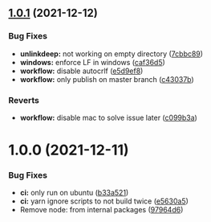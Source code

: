 ## [1.0.1](https://github.com/kuhl-krupp/fsPromises-toolbox/compare/v1.0.0...v1.0.1) (2021-12-12)


### Bug Fixes

* **unlinkdeep:** not working on empty directory ([7cbbc89](https://github.com/kuhl-krupp/fsPromises-toolbox/commit/7cbbc89d289835214cdbb57e8461afcd2e18644f))
* **windows:** enforce LF in windows ([caf36d5](https://github.com/kuhl-krupp/fsPromises-toolbox/commit/caf36d5a4dea6112726cb4a8e1116f1c2903b7e6))
* **workflow:** disable autocrlf ([e5d9ef8](https://github.com/kuhl-krupp/fsPromises-toolbox/commit/e5d9ef84a256987231f06b6f76427922befaf988))
* **workflow:** only publish on master branch ([c43037b](https://github.com/kuhl-krupp/fsPromises-toolbox/commit/c43037bf70e22a033af403902039ee31c9856b33))


### Reverts

* **workflow:** disable mac to solve issue later ([c099b3a](https://github.com/kuhl-krupp/fsPromises-toolbox/commit/c099b3a985f0dae4ce2e17114db6a0fb461939d6))

# 1.0.0 (2021-12-11)


### Bug Fixes

* **ci:** only run on ubuntu ([b33a521](https://github.com/kuhl-krupp/fsPromises-toolbox/commit/b33a5214d8e22c2af5cbeba1c60ea4711b3660d1))
* **ci:** yarn ignore scripts to not build twice ([e5630a5](https://github.com/kuhl-krupp/fsPromises-toolbox/commit/e5630a503aa85d2aced873fa24922e77c22b3d88))
* Remove node: from internal packages ([97964d6](https://github.com/kuhl-krupp/fsPromises-toolbox/commit/97964d69b40214b4133aeecc0fb7406128d630a3))

